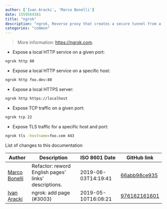 ```yaml
---
author: ['Ivan Aracki', 'Marco Bonelli']
date: 1559564381
title: "ngrok"
description: "ngrok, Reverse proxy that creates a secure tunnel from a public endpoint to a locally running web service."
categories: "common"
---
```

> More information: <https://ngrok.com>.

- Expose a local HTTP service on a given port:

```bash
ngrok http 80
```

- Expose a local HTTP service on a specific host:

```bash
ngrok http foo.dev:80
```

- Expose a local HTTPS server:

```bash
ngrok http https://localhost
```

- Expose TCP traffic on a given port:

```bash
ngrok tcp 22
```

- Expose TLS traffic for a specific host and port:

```bash
ngrok tls -hostname=foo.com 443
```
List of changes to this documentation


Author | Description | ISO 8601 Date | GitHub link
------|-----|-----|-----
[Marco Bonelli](mailto:marco@mebeim.net) | Refactor: reword English pages' links' descriptions. | 2019-06-03T14:19:41 | [66abb98ce935](https://github.com/tldr-pages/tldr/commit/66abb98ce935c0f4516bf30c4d6da72180d5a3ab)
[Ivan Aracki](mailto:aracki.ivan@gmail.com) | ngrok: add page (#3003) | 2019-05-10T16:08:21 | [976162161601](https://github.com/tldr-pages/tldr/commit/976162161601dedc9cf16d7f780108e0ab836f84)

